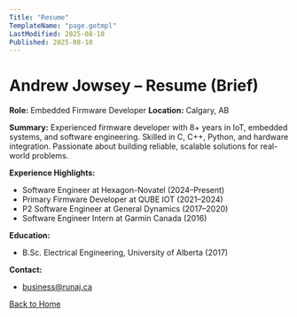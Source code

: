 ```yaml
---
Title: "Resume"
TemplateName: "page.gotmpl"
LastModified: 2025-08-10
Published: 2025-08-10
---
```


# Andrew Jowsey – Resume (Brief)

**Role:** Embedded Firmware Developer
**Location:** Calgary, AB

**Summary:**
Experienced firmware developer with 8+ years in IoT, embedded systems, and software engineering. Skilled in C, C++, Python, and hardware integration. Passionate about building reliable, scalable solutions for real-world problems.

**Experience Highlights:**
- Software Engineer at Hexagon-Novatel (2024–Present)
- Primary Firmware Developer at QUBE IOT (2021–2024)
- P2 Software Engineer at General Dynamics (2017–2020)
- Software Engineer Intern at Garmin Canada (2016)

**Education:**
- B.Sc. Electrical Engineering, University of Alberta (2017)

**Contact:**
- [business@runaj.ca](mailto:business@runaj.ca)

[Back to Home](/index.html)
